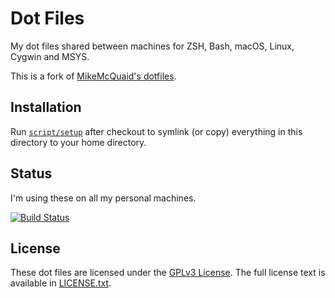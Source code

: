 # Dot Files
My dot files shared between machines for ZSH, Bash, macOS, Linux, Cygwin and MSYS.

This is a fork of [MikeMcQuaid's dotfiles](https://github.com/MikeMcQuaid/dotfiles).

## Installation

Run [`script/setup`](https://github.com/mpeteuil/dotfiles/blob/master/script/setup)
after checkout to symlink (or copy) everything in this directory to your home directory.

## Status
I'm using these on all my personal machines.

[![Build Status](https://travis-ci.org/mpeteuil/dotfiles.svg?branch=master)](https://travis-ci.org/mpeteuil/dotfiles)

## License
These dot files are licensed under the [GPLv3 License](https://en.wikipedia.org/wiki/GNU_General_Public_License).
The full license text is available in [LICENSE.txt](https://github.com/mpeteuil/dotfiles/blob/master/LICENSE.txt).
